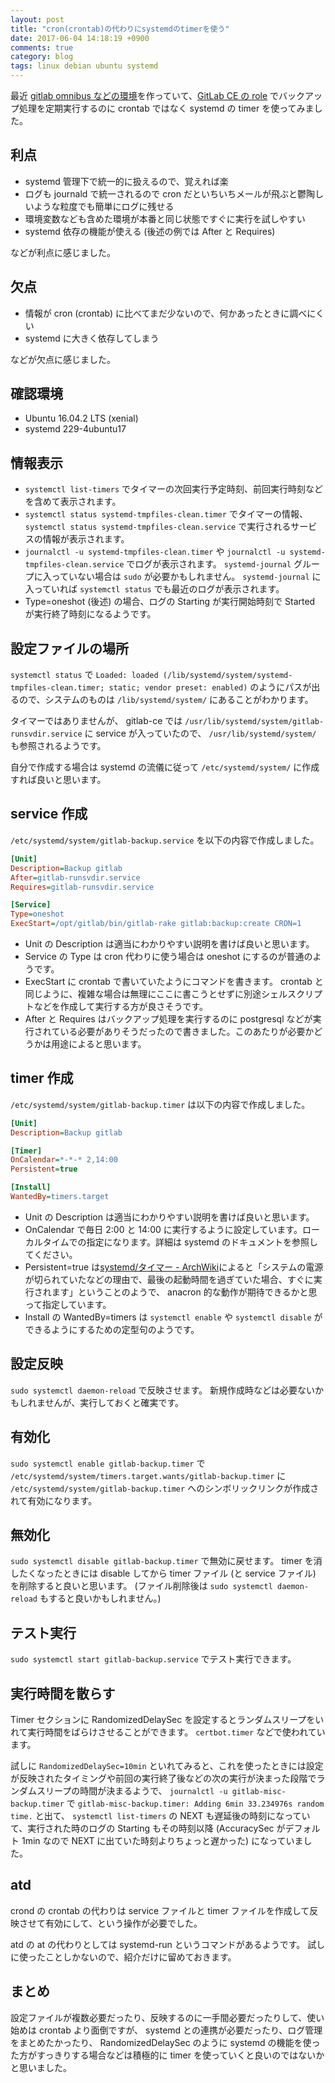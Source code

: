 ```yaml
---
layout: post
title: "cron(crontab)の代わりにsystemdのtimerを使う"
date: 2017-06-04 14:18:19 +0900
comments: true
category: blog
tags: linux debian ubuntu systemd
---
```

最近 [gitlab omnibus などの環境](https://github.com/znz/ansible-playbook-gitlab-dokku)を作っていて、[GitLab CE の role](https://github.com/znz/ansible-role-gitlab-ce) でバックアップ処理を定期実行するのに crontab ではなく systemd の timer を使ってみました。

<!--more-->

## 利点

- systemd 管理下で統一的に扱えるので、覚えれば楽
- ログも journald で統一されるので cron だといちいちメールが飛ぶと鬱陶しいような粒度でも簡単にログに残せる
- 環境変数なども含めた環境が本番と同じ状態ですぐに実行を試しやすい
- systemd 依存の機能が使える (後述の例では After と Requires)

などが利点に感じました。

## 欠点

- 情報が cron (crontab) に比べてまだ少ないので、何かあったときに調べにくい
- systemd に大きく依存してしまう

などが欠点に感じました。

## 確認環境

- Ubuntu 16.04.2 LTS (xenial)
- systemd 229-4ubuntu17

## 情報表示

- `systemctl list-timers` でタイマーの次回実行予定時刻、前回実行時刻などを含めて表示されます。
- `systemctl status systemd-tmpfiles-clean.timer` でタイマーの情報、`systemctl status systemd-tmpfiles-clean.service` で実行されるサービスの情報が表示されます。
- `journalctl -u systemd-tmpfiles-clean.timer` や `journalctl -u systemd-tmpfiles-clean.service` でログが表示されます。 `systemd-journal` グループに入っていない場合は `sudo` が必要かもしれません。 `systemd-journal` に入っていれば `systemctl status` でも最近のログが表示されます。
- Type=oneshot (後述) の場合、ログの Starting が実行開始時刻で Started が実行終了時刻になるようです。

## 設定ファイルの場所

`systemctl status` で `Loaded: loaded (/lib/systemd/system/systemd-tmpfiles-clean.timer; static; vendor preset: enabled)` のようにパスが出るので、システムのものは `/lib/systemd/system/` にあることがわかります。

タイマーではありませんが、 gitlab-ce では `/usr/lib/systemd/system/gitlab-runsvdir.service` に service が入っていたので、 `/usr/lib/systemd/system/` も参照されるようです。

自分で作成する場合は systemd の流儀に従って `/etc/systemd/system/` に作成すれば良いと思います。

## service 作成

`/etc/systemd/system/gitlab-backup.service` を以下の内容で作成しました。

```ini
[Unit]
Description=Backup gitlab
After=gitlab-runsvdir.service
Requires=gitlab-runsvdir.service

[Service]
Type=oneshot
ExecStart=/opt/gitlab/bin/gitlab-rake gitlab:backup:create CRON=1
```

- Unit の Description は適当にわかりやすい説明を書けば良いと思います。
- Service の Type は cron 代わりに使う場合は oneshot にするのが普通のようです。
- ExecStart に crontab で書いていたようにコマンドを書きます。 crontab と同じように、複雑な場合は無理にここに書こうとせずに別途シェルスクリプトなどを作成して実行する方が良さそうです。
- After と Requires はバックアップ処理を実行するのに postgresql などが実行されている必要がありそうだったので書きました。このあたりが必要かどうかは用途によると思います。

## timer 作成

`/etc/systemd/system/gitlab-backup.timer` は以下の内容で作成しました。

```ini
[Unit]
Description=Backup gitlab

[Timer]
OnCalendar=*-*-* 2,14:00
Persistent=true

[Install]
WantedBy=timers.target
```

- Unit の Description は適当にわかりやすい説明を書けば良いと思います。
- OnCalendar で毎日 2:00 と 14:00 に実行するように設定しています。ローカルタイムでの指定になります。詳細は systemd のドキュメントを参照してください。
- Persistent=true は[systemd/タイマー - ArchWiki](https://wiki.archlinuxjp.org/index.php/Systemd/%E3%82%BF%E3%82%A4%E3%83%9E%E3%83%BC "systemd/タイマー - ArchWiki")によると「システムの電源が切られていたなどの理由で、最後の起動時間を過ぎていた場合、すぐに実行されます」ということのようで、 anacron 的な動作が期待できるかと思って指定しています。
- Install の WantedBy=timers は `systemctl enable` や `systemctl disable` ができるようにするための定型句のようです。

## 設定反映

`sudo systemctl daemon-reload` で反映させます。
新規作成時などは必要ないかもしれませんが、実行しておくと確実です。

## 有効化

`sudo systemctl enable gitlab-backup.timer` で `/etc/systemd/system/timers.target.wants/gitlab-backup.timer` に `/etc/systemd/system/gitlab-backup.timer` へのシンボリックリンクが作成されて有効になります。

## 無効化

`sudo systemctl disable gitlab-backup.timer` で無効に戻せます。
timer を消したくなったときには disable してから timer ファイル (と service ファイル) を削除すると良いと思います。
(ファイル削除後は `sudo systemctl daemon-reload` もすると良いかもしれません。)

## テスト実行

`sudo systemctl start gitlab-backup.service` でテスト実行できます。

## 実行時間を散らす

Timer セクションに RandomizedDelaySec を設定するとランダムスリープをいれて実行時間をばらけさせることができます。
`certbot.timer` などで使われています。

試しに `RandomizedDelaySec=10min` といれてみると、これを使ったときには設定が反映されたタイミングや前回の実行終了後などの次の実行が決まった段階でランダムスリープの時間が決まるようで、 `journalctl -u gitlab-misc-backup.timer` で `gitlab-misc-backup.timer: Adding 6min 33.234976s random time.` と出て、 `systemctl list-timers` の NEXT も遅延後の時刻になっていて、実行された時のログの Starting もその時刻以降 (AccuracySec がデフォルト 1min なので NEXT に出ていた時刻よりちょっと遅かった) になっていました。

## atd

crond の crontab の代わりは service ファイルと timer ファイルを作成して反映させて有効にして、という操作が必要でした。

atd の at の代わりとしては systemd-run というコマンドがあるようです。
試しに使ったことしかないので、紹介だけに留めておきます。

## まとめ

設定ファイルが複数必要だったり、反映するのに一手間必要だったりして、使い始めは crontab より面倒ですが、 systemd との連携が必要だったり、ログ管理をまとめたかったり、 RandomizedDelaySec のように systemd の機能を使った方がすっきりする場合などは積極的に timer を使っていくと良いのではないかと思いました。
